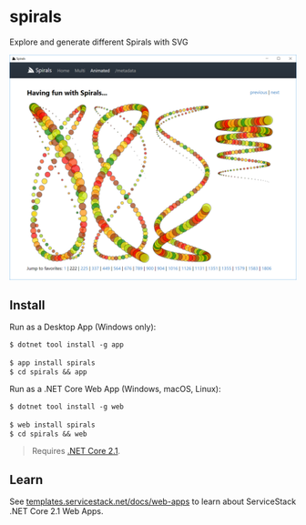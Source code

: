 # spirals

Explore and generate different Spirals with SVG

[![](https://raw.githubusercontent.com/NetCoreApps/TemplatePages/master/src/wwwroot/assets/img/screenshots/spirals.png)](http://spirals.web-app.io)

## Install

Run as a Desktop App (Windows only):

    $ dotnet tool install -g app

    $ app install spirals
    $ cd spirals && app

Run as a .NET Core Web App (Windows, macOS, Linux):

    $ dotnet tool install -g web

    $ web install spirals
    $ cd spirals && web

> Requires [.NET Core 2.1](https://www.microsoft.com/net/download/dotnet-core/2.1).

## Learn

See [templates.servicestack.net/docs/web-apps](http://templates.servicestack.net/docs/web-apps) to learn about ServiceStack .NET Core 2.1 Web Apps.